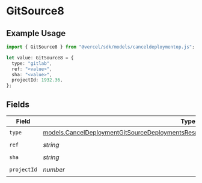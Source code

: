# GitSource8

## Example Usage

```typescript
import { GitSource8 } from "@vercel/sdk/models/canceldeploymentop.js";

let value: GitSource8 = {
  type: "gitlab",
  ref: "<value>",
  sha: "<value>",
  projectId: 1932.36,
};
```

## Fields

| Field                                                                                                                                                                                  | Type                                                                                                                                                                                   | Required                                                                                                                                                                               | Description                                                                                                                                                                            |
| -------------------------------------------------------------------------------------------------------------------------------------------------------------------------------------- | -------------------------------------------------------------------------------------------------------------------------------------------------------------------------------------- | -------------------------------------------------------------------------------------------------------------------------------------------------------------------------------------- | -------------------------------------------------------------------------------------------------------------------------------------------------------------------------------------- |
| `type`                                                                                                                                                                                 | [models.CancelDeploymentGitSourceDeploymentsResponse200ApplicationJSONResponseBody8Type](../models/canceldeploymentgitsourcedeploymentsresponse200applicationjsonresponsebody8type.md) | :heavy_check_mark:                                                                                                                                                                     | N/A                                                                                                                                                                                    |
| `ref`                                                                                                                                                                                  | *string*                                                                                                                                                                               | :heavy_check_mark:                                                                                                                                                                     | N/A                                                                                                                                                                                    |
| `sha`                                                                                                                                                                                  | *string*                                                                                                                                                                               | :heavy_check_mark:                                                                                                                                                                     | N/A                                                                                                                                                                                    |
| `projectId`                                                                                                                                                                            | *number*                                                                                                                                                                               | :heavy_check_mark:                                                                                                                                                                     | N/A                                                                                                                                                                                    |